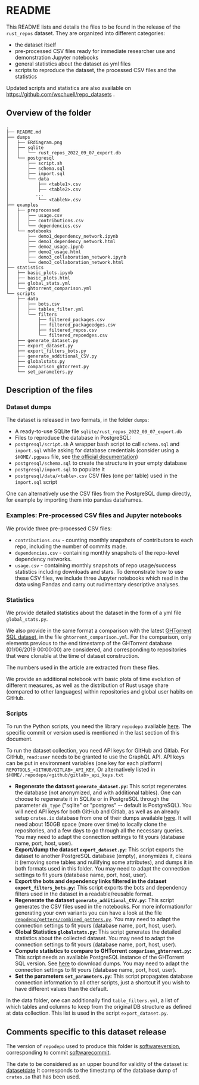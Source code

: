 # README

This README lists and details the files to be found in the release of the `rust_repos` dataset.
They are organized into different categories:
 - the dataset itself
 - pre-processed CSV files ready for immediate researcher use and demonstration Jupyter notebooks
 - general statistics about the dataset as yml files
 - scripts to reproduce the dataset, the processed CSV files and the statistics

Updated scripts and statistics are also available on https://github.com/wschuell/repo_datasets .

## Overview of the folder

```
.
├── README.md
├── dumps
│   ├── ERdiagram.png
│   ├── sqlite
│   │   └── rust_repos_2022_09_07_export.db
│   └── postgresql
│       ├── script.sh
│       ├── schema.sql
│       ├── import.sql
│       └── data
│           ├── <table1>.csv
│           ├── <table2>.csv
│          ...
│           └── <tableN>.csv
├── examples
│   ├── preprocessed
│   │   ├── usage.csv
│   │   ├── contributions.csv
│   │   └── dependencies.csv
│   └── notebooks
│       ├── demo1_dependency_network.ipynb
│       ├── demo1_dependency_network.html
│       ├── demo2_usage.ipynb
│       ├── demo2_usage.html
│       ├── demo3_collaboration_network.ipynb
│       └── demo3_collaboration_network.html
├── statistics
│   ├── basic_plots.ipynb
│   ├── basic_plots.html
│   ├── global_stats.yml
│   └── ghtorrent_comparison.yml
└── scripts
    ├── data
    │   ├── bots.csv
    │   ├── tables_filter.yml
    │   └── filters
    │       ├── filtered_packages.csv
    │       ├── filtered_packageedges.csv
    │       ├── filtered_repos.csv
    │       └── filtered_repoedges.csv
    ├── generate_dataset.py
    ├── export_dataset.py
    ├── export_filters_bots.py
    ├── generate_additional_CSV.py
    ├── globalstats.py
    ├── comparison_ghtorrent.py
    └── set_parameters.py
```

## Description of the files

### Dataset dumps

The dataset is released in two formats, in the folder `dumps`:
 - A ready-to-use SQLite file `sqlite/rust_repos_2022_09_07_export.db`
 - Files to reproduce the database in PostgreSQL:
  - `postgresql/script.sh` A wrapper bash script to call `schema.sql` and `import.sql` while asking for database credentials (consider using a `$HOME/.pgpass` file, see [the official documentation][1]) 
  - `postgresql/schema.sql` to create the structure in your empty database 
  - `postgresql/import.sql` to populate it
  - `postgresql/data/<table>.csv` CSV files (one per table) used in the `import.sql` script

One can alternatively use the CSV files from the PostgreSQL dump directly, for example by importing them into pandas dataframes.

### Examples: Pre-processed CSV files and Jupyter notebooks

We provide three pre-processed CSV files: 
- `contributions.csv` - counting monthly snapshots of contributors to each repo, including the number of commits made.
- `dependencies.csv` - containing monthly snapshots of the repo-level dependency networks.
- `usage.csv` - containing monthly snapshots of repo usage/success statistics including downloads and stars.
To demonstrate how to use these CSV files, we include three Jupyter notebooks which read in the data using Pandas and carry out rudimentary descriptive analyses.

### Statistics

We provide detailed statistics about the dataset in the form of a yml file `global_stats.py`.

We also provide in the same format a comparison with the latest [GHTorrent SQL dataset][5], in the file `ghtorrent_comparison.yml`. For the comparison, only elements previous to the end timestamp of the GHTorrent database (01/06/2019 00:00:00) are considered, and corresponding to repositories that were clonable at the time of dataset construction.

The numbers used in the article are extracted from these files.

We provide an additional notebook with basic plots of time evolution of different measures, as well as the distribution of Rust usage share (compared to other languages) within repositories and global user habits on GitHub. 

### Scripts

To run the Python scripts, you need the library `repodepo` available [here][2].
The specific commit or version used is mentioned in the last section of this document.

To run the dataset collection, you need API keys for GitHub and Gitlab. For GitHub, `read:user` needs to be granted to use the GraphQL API.
API keys can be put in environment variables (one key for each platform) `REPOTOOLS_<GITHUB/GITLAB>_API_KEY`,
Or alternatively listed in `$HOME/.repodepo/<github/gitlab>_api_keys.txt`

- **Regenerate the dataset `generate_dataset.py`:** This script regenerates the database (not anonymized, and with additional tables). One can choose to regenerate it in SQLite or in PostgreSQL through the parameter `db_type` ("sqlite" or "postgres" -- default is PostgreSQL). You will need API keys for both GitHub and Gitlab, as well as an already setup `crates.io` database from one of their dumps available [here][3]. It will need about 150GB space (more over time) to locally clone the repositories, and a few days to go through all the necessary queries. You may need to adapt the connection settings to fit yours (database name, port, host, user).
- **Export/dump the dataset `export_dataset.py`:** This script exports the dataset to another PostgreSQL database (empty), anonymizes it, cleans it (removing some tables and nullifying some attributes), and dumps it in both formats used in this folder. You may need to adapt the connection settings to fit yours (database name, port, host, user).
- **Export the bots and dependency links filtered in the dataset `export_filters_bots.py`:** This script exports the bots and dependency filters used in the dataset in a readable/reusable format.
- **Regenerate the dataset `generate_additional_CSV.py`:** This script generates the CSV files used in the notebooks. For more information/for generating your own variants you can have a look at the file [`repodepo/getters/combined_getters.py`][4]. You may need to adapt the connection settings to fit yours (database name, port, host, user).
- **Global Statistics `globalstats.py`:** This script generates the detailed statistics about the collected dataset. You may need to adapt the connection settings to fit yours (database name, port, host, user).
- **Compute statistics to compare to GHTorrent `comparison_ghtorrent.py`:** This script needs an available PostgreSQL instance of the GHTorrent SQL version. See [here][5] to download dumps. You may need to adapt the connection settings to fit yours (database name, port, host, user).
- **Set the parameters `set_parameters.py`:** This script propagates database connection information to all other scripts, just a shortcut if you wish to have different values than the default.

In the data folder, one can additionally find `table_filters.yml`, a list of which tables and columns to keep from the original DB structure as defined at data collection. This list is used in the script `export_dataset.py`.

## Comments specific to this dataset release

The version of `repodepo` used to produce this folder is [softwareversion], corresponding to commit [softwarecommit].

The date to be considered as an upper bound for validity of the dataset is: [datasetdate]
It corresponds to the timestamp of the database dump of `crates.io` that has been used.






[1]: https://www.postgresql.org/docs/current/libpq-pgpass.html
[2]: https://github.com/wschuell/repodepo
[3]: https://crates.io/data-access
[4]: https://github.com/wschuell/repodepo/blob/master/repodepo/getters/combined_getters.py
[5]: https://ghtorrent.org/downloads.html


[softwareversion]: 0.1.3
[softwarecommit]: 5c592800cbbb09f5b43c91f937f03141140f3c78
[datasetdate]: 2022-09-07
